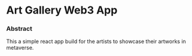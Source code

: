 # Art Gallery Web3 App

### **Abstract**

This a simple react app build for the artists to showcase their artworks in metaverse.
